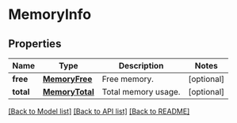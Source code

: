 # MemoryInfo

## Properties
Name | Type | Description | Notes
------------ | ------------- | ------------- | -------------
**free** | [**MemoryFree**](MemoryFree.md) | Free memory. | [optional] 
**total** | [**MemoryTotal**](MemoryTotal.md) | Total memory usage. | [optional] 

[[Back to Model list]](../README.md#documentation-for-models) [[Back to API list]](../README.md#documentation-for-api-endpoints) [[Back to README]](../README.md)


